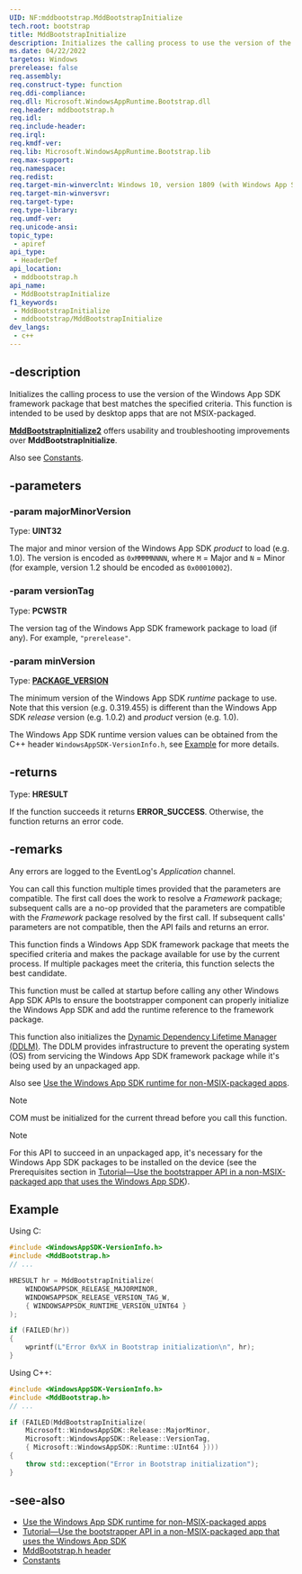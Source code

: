 ```yaml
---
UID: NF:mddbootstrap.MddBootstrapInitialize
tech.root: bootstrap
title: MddBootstrapInitialize
description: Initializes the calling process to use the version of the Windows App SDK framework package that best matches the specified criteria. This function is intended to be used by desktop apps that are not MSIX-packaged.
ms.date: 04/22/2022
targetos: Windows
prerelease: false
req.assembly: 
req.construct-type: function
req.ddi-compliance: 
req.dll: Microsoft.WindowsAppRuntime.Bootstrap.dll
req.header: mddbootstrap.h
req.idl: 
req.include-header: 
req.irql: 
req.kmdf-ver: 
req.lib: Microsoft.WindowsAppRuntime.Bootstrap.lib
req.max-support: 
req.namespace: 
req.redist: 
req.target-min-winverclnt: Windows 10, version 1809 (with Windows App SDK 1.0 Preview 1 or later)
req.target-min-winversvr: 
req.target-type: 
req.type-library: 
req.umdf-ver: 
req.unicode-ansi: 
topic_type:
 - apiref
api_type:
 - HeaderDef
api_location:
 - mddbootstrap.h
api_name:
 - MddBootstrapInitialize
f1_keywords:
 - MddBootstrapInitialize
 - mddbootstrap/MddBootstrapInitialize
dev_langs:
 - c++
---
```


## -description

Initializes the calling process to use the version of the Windows App SDK framework package that best matches the specified criteria. This function is intended to be used by desktop apps that are not MSIX-packaged.

[**MddBootstrapInitialize2**](nf-mddbootstrap-mddbootstrapinitialize2.md) offers usability and troubleshooting improvements over **MddBootstrapInitialize**.

Also see [Constants](/windows/windows-app-sdk/api/win32/_bootstrap/#constants).

## -parameters

### -param majorMinorVersion

Type: **UINT32**

The major and minor version of the Windows App SDK _product_ to load (e.g. 1.0).
The version is encoded as `0xMMMMNNNN`, where `M` = Major and `N` = Minor (for example, version 1.2 should be encoded as `0x00010002`).

### -param versionTag

Type: **PCWSTR**

The version tag of the Windows App SDK framework package to load (if any). For example, `"prerelease"`.

### -param minVersion

Type: **[PACKAGE_VERSION](/windows/win32/api/appmodel/ns-appmodel-package_version)**

The minimum version of the Windows App SDK _runtime_ package to use.
Note that this version (e.g. 0.319.455) is different than the Windows App SDK _release_ version (e.g. 1.0.2) and _product_ version (e.g. 1.0).

The Windows App SDK runtime version values can be obtained from the C++ header `WindowsAppSDK-VersionInfo.h`, see [Example](#example) for more details.

## -returns

Type: **HRESULT**

If the function succeeds it returns **ERROR_SUCCESS**. Otherwise, the function returns an error code.

## -remarks

Any errors are logged to the EventLog's *Application* channel.

You can call this function multiple times provided that the parameters are compatible. The first call does the work to resolve a *Framework* package; subsequent calls are a no-op provided that the parameters are compatible with the *Framework* package resolved by the first call. If subsequent calls' parameters are not compatible, then the API fails and returns an error.

This function finds a Windows App SDK framework package that meets the specified criteria and makes the package available for use by the current process. If multiple packages meet the criteria, this function selects the best candidate.

This function must be called at startup before calling any other Windows App SDK APIs to ensure the bootstrapper component can properly initialize the Windows App SDK and add the runtime reference to the framework package.

This function also initializes the [Dynamic Dependency Lifetime Manager (DDLM)](/windows/apps/windows-app-sdk/deployment-architecture#dynamic-dependency-lifetime-manager-ddlm). The DDLM provides infrastructure to prevent the operating system (OS) from servicing the Windows App SDK framework package while it's being used by an unpackaged app.

Also see [Use the Windows App SDK runtime for non-MSIX-packaged apps](/windows/apps/windows-app-sdk/use-windows-app-sdk-run-time).

> [!NOTE]
> COM must be initialized for the current thread before you call this function.

> [!NOTE]
> For this API to succeed in an unpackaged app, it's necessary for the Windows App SDK packages to be installed on the device (see the Prerequisites section in [Tutorial&mdash;Use the bootstrapper API in a non-MSIX-packaged app that uses the Windows App SDK](/windows/apps/windows-app-sdk/tutorial-unpackaged-deployment#prerequisites)).
## Example

Using C:
```c
#include <WindowsAppSDK-VersionInfo.h>
#include <MddBootstrap.h>
// ...

HRESULT hr = MddBootstrapInitialize(
    WINDOWSAPPSDK_RELEASE_MAJORMINOR,
    WINDOWSAPPSDK_RELEASE_VERSION_TAG_W,
    { WINDOWSAPPSDK_RUNTIME_VERSION_UINT64 }
);

if (FAILED(hr))
{
    wprintf(L"Error 0x%X in Bootstrap initialization\n", hr);
}
```

Using C++:
```cpp
#include <WindowsAppSDK-VersionInfo.h>
#include <MddBootstrap.h>
// ...

if (FAILED(MddBootstrapInitialize(
    Microsoft::WindowsAppSDK::Release::MajorMinor,
    Microsoft::WindowsAppSDK::Release::VersionTag, 
    { Microsoft::WindowsAppSDK::Runtime::UInt64 }))) 
{
    throw std::exception("Error in Bootstrap initialization");
}
```

## -see-also

* [Use the Windows App SDK runtime for non-MSIX-packaged apps](/windows/apps/windows-app-sdk/use-windows-app-sdk-run-time)
* [Tutorial&mdash;Use the bootstrapper API in a non-MSIX-packaged app that uses the Windows App SDK](/windows/apps/windows-app-sdk/tutorial-unpackaged-deployment)
* [MddBootstrap.h header](/windows/windows-app-sdk/api/win32/mddbootstrap/)
* [Constants](/windows/windows-app-sdk/api/win32/_bootstrap/#constants)

